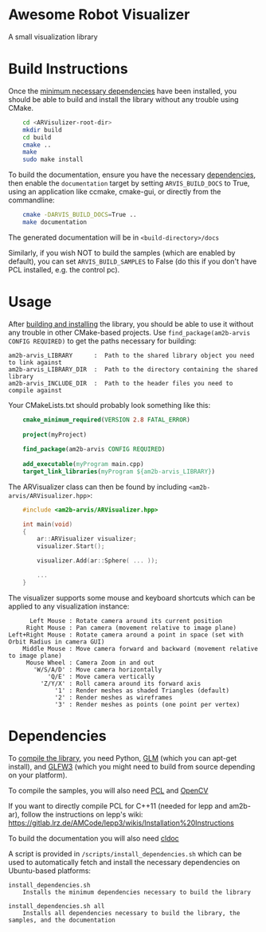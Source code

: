 # Awesome Robot Visualizer

A small visualization library

# Build Instructions

Once the [minimum necessary dependencies](#dependencies) have been installed, you should be able to build and install the library without any trouble using CMake.

```bash
    cd <ARVisulizer-root-dir>
    mkdir build
    cd build
    cmake ..
    make
    sudo make install
```

To build the documentation, ensure you have the necessary [dependencies](#dependencies), then enable the `documentation` target by setting `ARVIS_BUILD_DOCS` to True, using an application like ccmake, cmake-gui, or directly from the commandline:

```bash
    cmake -DARVIS_BUILD_DOCS=True ..
    make documentation
```

The generated documentation will be in `<build-directory>/docs`

Similarly, if you wish NOT to build the samples (which are enabled by default), you can set `ARVIS_BUILD_SAMPLES` to False (do this if you don't have PCL installed, e.g. the control pc).

# Usage

After [building and installing](#build-instructions) the library, you should be able to use it without any trouble in other CMake-based projects. Use `find_package(am2b-arvis CONFIG REQUIRED)` to get the paths necessary for building:

    am2b-arvis_LIBRARY      :  Path to the shared library object you need to link against
    am2b-arvis_LIBRARY_DIR  :  Path to the directory containing the shared library
    am2b-arvis_INCLUDE_DIR  :  Path to the header files you need to compile against

Your CMakeLists.txt should probably look something like this:

```cmake
    cmake_minimum_required(VERSION 2.8 FATAL_ERROR)
    
    project(myProject)
    
    find_package(am2b-arvis CONFIG REQUIRED)
    
    add_executable(myProgram main.cpp)
    target_link_libraries(myProgram ${am2b-arvis_LIBRARY})
```

The ARVisualizer class can then be found by including `<am2b-arvis/ARVisualizer.hpp>`:

```c++
    #include <am2b-arvis/ARVisualizer.hpp>

    int main(void)
    {
        ar::ARVisualizer visualizer;
        visualizer.Start();

        visualizer.Add(ar::Sphere( ... ));

        ...
    }
```

The visualizer supports some mouse and keyboard shortcuts which can be applied to any visualization instance:

          Left Mouse : Rotate camera around its current position
         Right Mouse : Pan camera (movement relative to image plane)
    Left+Right Mouse : Rotate camera around a point in space (set with Orbit Radius in camera GUI)
        Middle Mouse : Move camera forward and backward (movement relative to image plane)
         Mouse Wheel : Camera Zoom in and out
           'W/S/A/D' : Move camera horizontally
               'Q/E' : Move camera vertically
             'Z/Y/X' : Roll camera around its forward axis
                 '1' : Render meshes as shaded Triangles (default)
                 '2' : Render meshes as wireframes
                 '3' : Render meshes as points (one point per vertex)

# Dependencies

To [compile the library](#build-instructions), you need Python, [GLM](http://glm.g-truc.net/) (which you can apt-get install), and [GLFW3](http://www.glfw.org/) (which you might need to build from source depending on your platform).

To compile the samples, you will also need [PCL](http://pointclouds.org/) and [OpenCV](http://opencv.org/)

If you want to directly compile PCL for C++11 (needed for lepp and am2b-ar), follow the instructions on lepp's wiki:
https://gitlab.lrz.de/AMCode/lepp3/wikis/Installation%20Instructions

To build the documentation you will also need [cldoc](https://jessevdk.github.io/cldoc/)

A script is provided in `/scripts/install_dependencies.sh` which can be used to automatically fetch and install the necessary dependencies on Ubuntu-based platforms:

    install_dependencies.sh
        Installs the minimum dependencies necessary to build the library

    install_dependencies.sh all
        Installs all dependencies necessary to build the library, the samples, and the documentation
